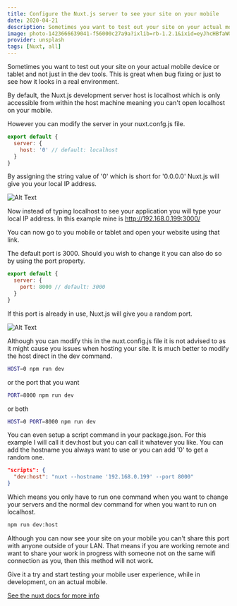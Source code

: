```yaml
---
title: Configure the Nuxt.js server to see your site on your mobile
date: 2020-04-21
description: Sometimes you want to test out your site on your actual mobile device or tablet and not just in the dev tools. This is great when bug fixing or just to see how it looks in a real environment.
image: photo-1423666639041-f56000c27a9a?ixlib=rb-1.2.1&ixid=eyJhcHBfaWQiOjF9&auto=format&fit=crop&w=800&q=60
provider: unsplash
tags: [Nuxt, all]
---
```


Sometimes you want to test out your site on your actual mobile device or tablet and not just in the dev tools. This is great when bug fixing or just to see how it looks in a real environment.

By default, the Nuxt.js development server host is localhost which is only accessible from within the host machine meaning you can't open localhost on your mobile.

However you can modify the server in your nuxt.confg.js file.

```javascript
export default {
  server: {
    host: '0' // default: localhost
  }
}
```

By assigning the string value of '0' which is short for '0.0.0.0' Nuxt.js will give you your local IP address.

![Alt Text](https://dev-to-uploads.s3.amazonaws.com/i/gve0ynnj783dtm5hbmw4.png)

Now instead of typing localhost to see your application you will type your local IP address. In this example mine is http://192.168.0.199:3000/

You can now go to you mobile or tablet and open your website using that link.

The default port is 3000. Should you wish to change it you can also do so by using the port property.

```javascript
export default {
  server: {
    port: 8000 // default: 3000
  }
}
```

If this port is already in use, Nuxt.js will give you a random port.

![Alt Text](https://dev-to-uploads.s3.amazonaws.com/i/46fajq67md7nvt9qaoyj.png)

Although you can modify this in the nuxt.config.js file it is not advised to as it might cause you issues when hosting your site. It is much better to modify the host direct in the dev command.

```bash
HOST=0 npm run dev
```

or the port that you want

```bash
PORT=8000 npm run dev
```

or both

```bash
HOST=0 PORT=8000 npm run dev
```

You can even setup a script command in your package.json. For this example I will call it dev:host but you can call it whatever you like. You can add the hostname you always want to use or you can add '0' to get a random one.

```json
"scripts": {
  "dev:host": "nuxt --hostname '192.168.0.199' --port 8000"
}
```

Which means you only have to run one command when you want to change your servers and the normal dev command for when you want to run on localhost.

```bash
npm run dev:host
```

Although you can now see your site on your mobile you can't share this port with anyone outside of your LAN. That means if you are working remote and want to share your work in progress with someone not on the same wifi connection as you, then this method will not work.

Give it a try and start testing your mobile user experience, while in development, on an actual mobile.

[See the nuxt docs for more info](https://nuxtjs.org/faq/host-port)
